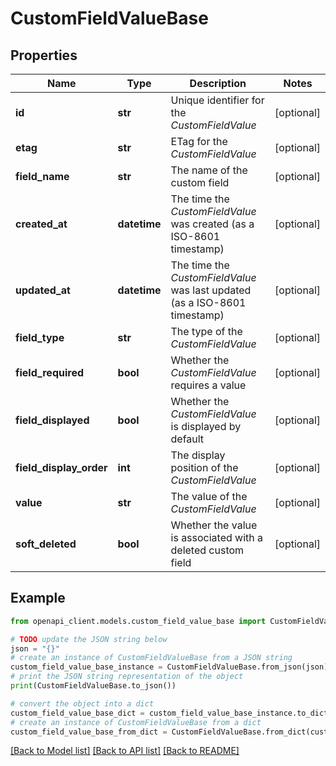 # CustomFieldValueBase


## Properties

Name | Type | Description | Notes
------------ | ------------- | ------------- | -------------
**id** | **str** | Unique identifier for the *CustomFieldValue* | [optional] 
**etag** | **str** | ETag for the *CustomFieldValue* | [optional] 
**field_name** | **str** | The name of the custom field | [optional] 
**created_at** | **datetime** | The time the *CustomFieldValue* was created (as a ISO-8601 timestamp) | [optional] 
**updated_at** | **datetime** | The time the *CustomFieldValue* was last updated (as a ISO-8601 timestamp) | [optional] 
**field_type** | **str** | The type of the *CustomFieldValue* | [optional] 
**field_required** | **bool** | Whether the *CustomFieldValue* requires a value | [optional] 
**field_displayed** | **bool** | Whether the *CustomFieldValue* is displayed by default | [optional] 
**field_display_order** | **int** | The display position of the *CustomFieldValue* | [optional] 
**value** | **str** | The value of the *CustomFieldValue* | [optional] 
**soft_deleted** | **bool** | Whether the value is associated with a deleted custom field | [optional] 

## Example

```python
from openapi_client.models.custom_field_value_base import CustomFieldValueBase

# TODO update the JSON string below
json = "{}"
# create an instance of CustomFieldValueBase from a JSON string
custom_field_value_base_instance = CustomFieldValueBase.from_json(json)
# print the JSON string representation of the object
print(CustomFieldValueBase.to_json())

# convert the object into a dict
custom_field_value_base_dict = custom_field_value_base_instance.to_dict()
# create an instance of CustomFieldValueBase from a dict
custom_field_value_base_from_dict = CustomFieldValueBase.from_dict(custom_field_value_base_dict)
```
[[Back to Model list]](../README.md#documentation-for-models) [[Back to API list]](../README.md#documentation-for-api-endpoints) [[Back to README]](../README.md)


